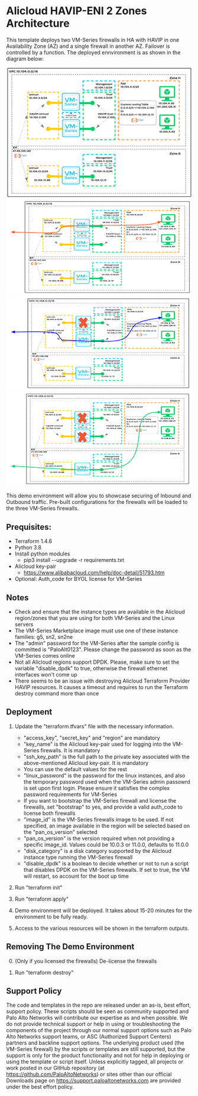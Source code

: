 # Alicloud HAVIP-ENI 2 Zones Architecture
This template deploys two VM-Series firewalls in HA with HAVIP in one Availability Zone (AZ) and a single firewall in another AZ. Failover is controlled by a function. The deployed ennvironment is as shown in the diagram below:

![image](diagrams/Alicloud-HAVIP-ENI-2-Zones.png)
![image](diagrams/flow-1.png)
![image](diagrams/flow-2.png)
![image](diagrams/flow-3.png)

This demo environment will allow you to showcase securing of Inbound and Outbound traffic. Pre-built configurations for the firewalls will be loaded to the three VM-Series firewalls. 


## Prequisites:
- Terraform 1.4.6
- Python 3.8
- Install python modules
  - pip3 install --upgrade -r requirements.txt
- Alicloud key-pair
  - https://www.alibabacloud.com/help/doc-detail/51793.htm
- Optional: Auth_code for BYOL license for VM-Series


## Notes
- Check and ensure that the instance types are available in the Alicloud region/zones that you are using for both VM-Series and the Linux servers
- The VM-Series Marketplace image must use one of these instance families: g5, sn2, sn2ne
- The "admin" password for the VM-Series after the sample config is committed is "PaloAlt0123". Please change the password as soon as the VM-Series comes online
- Not all Alicloud regions support DPDK. Please, make sure to set the variable "disable_dpdk" to true, otherwise the firewall ethernet interfaces won't come up
- There seems to be an issue with destroying Alicloud Terraform Provider HAVIP resources. It causes a timeout and requires to run the Terraform destroy command more than once

## Deployment

1. Update the "terraform.tfvars" file with the necessary information.
   - "access_key", "secret_key" and "region" are mandatory
   - "key_name" is the Alicloud key-pair used for logging into the VM-Series firewalls. It is mandatory
   - "ssh_key_path" is the full path to the private key associated with the above-mentioned Alicloud key-pair. It is mandatory
   - You can use the default values for the rest
   - "linux_password" is the password for the linux instances, and also the temporary password used when the VM-Series admin passowrd is set upon first login. Please ensure it satisfies the complex password requirements for VM-Series
   - If you want to bootstrap the VM-Series firewall and license the firewalls, set "bootstrap" to yes, and provide a valid auth_code to license both firewalls
   - "image_id" is the VM-Series firewalls image to be used. If not specified, an image available in the region will be selected based on the "pan_os_version" selected
   - "pan_os_version" is the version required when not providing a specific image_id. Values could be 10.0.3 or 11.0.0, defaults to 11.0.0
   - "disk_category" is a disk category supported by the Alicloud instance type running the VM-Series firewall
   - "disable_dpdk" is a boolean to decide whether or not to run a script that disables DPDK on the VM-Series firewalls. If set to true, the VM will restart, so account for the boot up time

2. Run "terraform init"

3. Run "terraform apply"

4. Demo environment will be deployed. It takes about 15-20 minutes for the environment to be fully ready.

5. Access to the various resources will be shown in the terraform outputs.


## Removing The Demo Environment

0. (Only if you licensed the firewalls) De-license the firewalls

1. Run "terraform destroy"


## Support Policy
The code and templates in the repo are released under an as-is, best effort,
support policy. These scripts should be seen as community supported and
Palo Alto Networks will contribute our expertise as and when possible.
We do not provide technical support or help in using or troubleshooting the
components of the project through our normal support options such as
Palo Alto Networks support teams, or ASC (Authorized Support Centers)
partners and backline support options. The underlying product used
(the VM-Series firewall) by the scripts or templates are still supported,
but the support is only for the product functionality and not for help in
deploying or using the template or script itself. Unless explicitly tagged,
all projects or work posted in our GitHub repository
(at https://github.com/PaloAltoNetworks) or sites other than our official
Downloads page on https://support.paloaltonetworks.com are provided under
the best effort policy.
